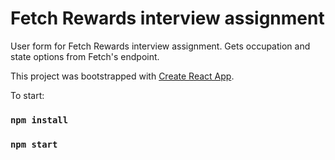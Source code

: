 # Fetch Rewards interview assignment

User form for Fetch Rewards interview assignment. Gets occupation and state options from Fetch's endpoint.

This project was bootstrapped with [Create React App](https://github.com/facebook/create-react-app).

To start:
### `npm install`
### `npm start`
